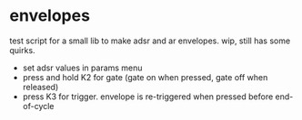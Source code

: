 # envelopes

test script for a small lib to make adsr and ar envelopes.
wip, still has some quirks.

- set adsr values in params menu
- press and hold K2 for gate (gate on when pressed, gate off when released)
- press K3 for trigger. envelope is re-triggered when pressed before end-of-cycle
